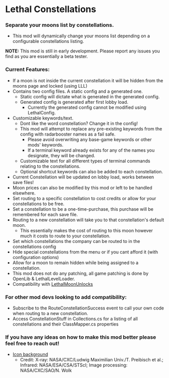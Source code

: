 # Lethal Constellations

### Separate your moons list by constellations. 
- This mod will dynamically change your moons list depending on a configurable constellations listing.

**NOTE:** This mod is still in early development. Please report any issues you find as you are essentially a beta tester.

### Current Features:
- If a moon is not inside the current constellation it will be hidden from the moons page and locked (using LLL)
- Contains two config files. A static config and a generated one.
	- Static config will dictate what is generated in the generated config.
	- Generated config is generated after first lobby load.
		- Currently the generated config cannot be modified using LethalConfig.
- Customizable keywords/text.
	- Dont like the word constellation? Change it in the config!
	- This mod will attempt to replace any pre-existing keywords from the config with radarbooster names as a fail safe.
		- Please avoid overwriting any base-game keywords or other mods' keywords.
		- If a terminal keyword already exists for any of the names you designate, they will be changed.
	- Customizable text for all different types of terminal commands relating to the constellations.
	- Optional shortcut keywords can also be added to each constellation.
- Current Constellation will be updated on lobby load, works between save files!
- Moon prices can also be modified by this mod or left to be handled elsewhere.
- Set routing to a specific constellation to cost credits or allow for your constellations to be free.
- Set a constellation to be a one-time-purchase, this purchase will be remembered for each save file.
- Routing to a new constellation will take you to that constellation's default moon.
	- This essentially makes the cost of routing to this moon however much it costs to route to your constellation.
- Set which constellations the company can be routed to in the constellations config
- Hide special constellations from the menu or if you cant afford it (with configuration options)
- Allow for a moon to remain hidden while being assigned to a constellation.
- This mod does not do any patching, all game patching is done by OpenLib & LethalLevelLoader.
- Compatibility with [LethalMoonUnlocks](https://thunderstore.io/c/lethal-company/p/explodingMods/LethalMoonUnlocks/)

### For other mod devs looking to add compatibility:
- Subscribe to the RouteConstellationSuccess event to call your own code when routing to a new constellation.
- Access ConstellationStuff in Collections.cs for a listing of all constellations and their ClassMapper.cs properties

### If you have any ideas on how to make this mod better please feel free to reach out!

- [Icon background](https://chandra.harvard.edu/photo/2024/25th/more.html) 
	- Credit: X-ray: NASA/CXC/Ludwig Maximilian Univ./T. Preibisch et al.; Infrared: NASA/ESA/CSA/STScI; Image processing: NASA/CXC/SAO/N. Wolk
